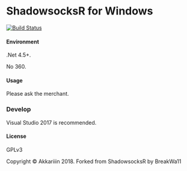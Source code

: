 ShadowsocksR for Windows
=======================

[![Build Status]][Appveyor]


#### Environment

.Net 4.5+.

No 360.


#### Usage

Please ask the merchant.

### Develop

Visual Studio 2017 is recommended.

#### License

GPLv3

Copyright © Akkariiin 2018. Forked from ShadowsocksR by BreakWa11

[Appveyor]:       https://ci.appveyor.com/project/Akkariiin/shadowsocksr-csharp
[Build Status]:   https://ci.appveyor.com/api/projects/status/ey901turnakim5nv/branch/master?svg=true
[latest release]: https://github.com/shadowsocksrr/shadowsocksr-csharp/releases
